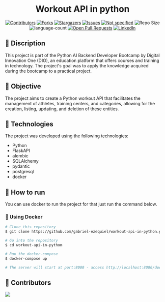 <h1 align="center">Workout API in python</h1>

<div align="center">
<a href="https://github.com/gabriel-ezequiel/workout-api-in-python/graphs/contributors" target="_blank"><img src="https://img.shields.io/github/contributors/gabriel-ezequiel/workout-api-in-python.svg?style=for-the-badge" alt="Contributors"></a>
<a href="https://github.com/gabriel-ezequiel/workout-api-in-python/network/members" target="_blank"><img src="https://img.shields.io/github/forks/gabriel-ezequiel/workout-api-in-python.svg?style=for-the-badge" alt="Forks"></a>
<a href="https://github.com/gabriel-ezequiel/workout-api-in-python/stargazers" target="_blank"><img src="https://img.shields.io/github/stars/gabriel-ezequiel/workout-api-in-python.svg?style=for-the-badge" alt="Stargazers"></a>
<a href="https://github.com/gabriel-ezequiel/workout-api-in-python/issues" target="_blank"><img src="https://img.shields.io/github/issues/gabriel-ezequiel/workout-api-in-python.svg?style=for-the-badge" alt="Issues"></a>
<a href="https://github.com/gabriel-ezequiel/workout-api-in-python/blob/master/LICENSE" target="_blank"><img src="https://img.shields.io/github/license/gabriel-ezequiel/workout-api-in-python.svg?style=for-the-badge" alt="Not specified"></a>
<a><img src="https://img.shields.io/github/repo-size/gabriel-ezequiel/workout-api-in-python?style=for-the-badge" alt="Repo Size"></a>
<a><img src="https://img.shields.io/github/languages/count/gabriel-ezequiel/workout-api-in-python?style=for-the-badge" alt="language-count"></a>
<a href="https://github.com/gabriel-ezequiel/workout-api-in-python/pulls" target="_blank"><img src="https://img.shields.io/github/issues-pr/gabriel-ezequiel/workout-api-in-python?style=for-the-badge" alt="Open Pull Requests"></a>
<a href="https://linkedin.com/in/gabriel-de-castro-ezequiel" target="_blank"><img src="https://img.shields.io/badge/-LinkedIn-black.svg?style=for-the-badge&logo=linkedin&colorB=555" alt="LinkedIn"></a>
</div>

<!-- description -->
## 📝 Discription
This project is part of the Python AI Backend Developer Bootcamp by Digital Innovation One (DIO), an education platform that offers courses and training in technology. The project's goal was to apply the knowledge acquired during the bootcamp to a practical project.

<!-- Este projeto faz parte do Bootcamp Python AI Backend Developer da Digital Innovation One (DIO), uma plataforma de ensino que oferece cursos e treinamentos em tecnologia. O objetivo do projeto era aplicar os conhecimentos adquiridos durante o bootcamp em um projeto prático. PT-BR -->

<!-- objective -->
## 🎯 Objective
The project aims to create a Python workout API that facilitates the management of athletes, training centers, and categories, allowing for the creation, listing, updating, and deletion of these entities.

<!-- O objetivo do projeto é criar uma API em Python para workout que facilite a gestão de atletas, centros de treinamento e categorias, permitindo a criação, listagem, atualização e exclusão dessas entidades. PT-BR -->

<!-- technologies -->
## 🚀 Technologies
The project was developed using the following technologies:
- Python
- FlaskAPI
- alembic
- SQLAlchemy
- pydantic
- postgresql
- docker

<!-- O projeto foi desenvolvido utilizando as seguintes tecnologias: PT-BR
- Python -->

<!-- how to run -->
## 🚴 How to run

You can use docker to run the project for that just run the command below.

<!-- voce pode usar o docker para rodar o projeto para isso basta rodar o comando abaixo. PT-BR -->

### 🐳 Using Docker
```bash
# Clone this repository
$ git clone https://github.com/gabriel-ezequiel/workout-api-in-python.git

# Go into the repository
$ cd workout-api-in-python

# Run the docker-compose
$ docker-compose up

# The server will start at port:8000 - access http://localhost:8000/docs
```

<!-- contributors -->
## 🤝 Contributors
<a href="https://github.com/gabriel-ezequiel/workout-api-in-python/graphs/contributors">
  <img src="https://contrib.rocks/image?repo=gabriel-ezequiel/workout-api-in-python" />
</a>